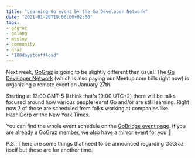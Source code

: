 ```yaml
---
title: "Learning Go event by the Go Developer Network"
date: "2021-01-20T19:06:00+02:00"
tags:
- gograz
- golang
- meetup
- community
- graz
- "100daystooffload"
---
```


Next week, [GoGraz][] is going to be slightly different than usual. The [Go
Developer Network][gdn] (which is also paying our Meetup.com bills right now)
is organizing a remote event on January 27th.

Starting at 13:00 GMT-5 (I think that's 19:00 UTC+2) there will be talks
focused around how various people learnt Go and/or are still learning. Right now
7 of those are scheduled from folks working at companies like HashiCorp or the New
York Times.

You can find the whole event schedule on the [GoBridge event
page](https://www.meetup.com/gobridge/events/275562079/). If you are already a
GoGraz member, we also have a [mirror event for
you](https://www.meetup.com/Graz-Open-Source-Meetup/events/275830938/) 🙂

P.S.: There are some things that need to be announced regarding GoGraz itself
but these are for another time.

[gograz]: https://gograz.org/
[gdn]: https://www.meetup.com/pro/go
